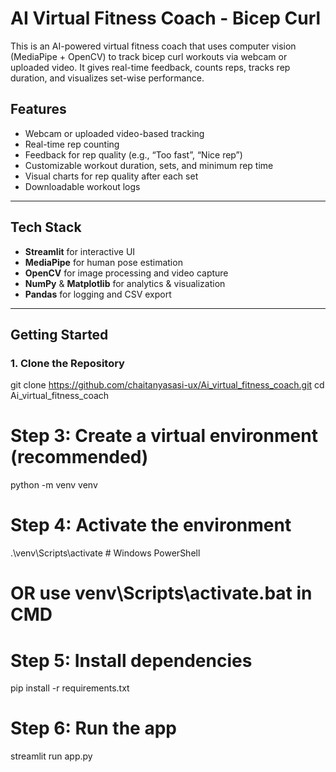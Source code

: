 #  AI Virtual Fitness Coach - Bicep Curl

This is an AI-powered virtual fitness coach that uses computer vision (MediaPipe + OpenCV) to track bicep curl workouts via webcam or uploaded video. It gives real-time feedback, counts reps, tracks rep duration, and visualizes set-wise performance.

##  Features

-  Webcam or uploaded video-based tracking
-  Real-time rep counting
-  Feedback for rep quality (e.g., “Too fast”, “Nice rep”)
-  Customizable workout duration, sets, and minimum rep time
-  Visual charts for rep quality after each set
-  Downloadable workout logs

---

##  Tech Stack

- **Streamlit** for interactive UI
- **MediaPipe** for human pose estimation
- **OpenCV** for image processing and video capture
- **NumPy** & **Matplotlib** for analytics & visualization
- **Pandas** for logging and CSV export

---

##  Getting Started

### 1. Clone the Repository

git clone https://github.com/chaitanyasasi-ux/Ai_virtual_fitness_coach.git
cd Ai_virtual_fitness_coach
# Step 3: Create a virtual environment (recommended)
python -m venv venv

# Step 4: Activate the environment
.\venv\Scripts\activate  # Windows PowerShell
# OR use venv\Scripts\activate.bat in CMD

# Step 5: Install dependencies
pip install -r requirements.txt

# Step 6: Run the app
streamlit run app.py
